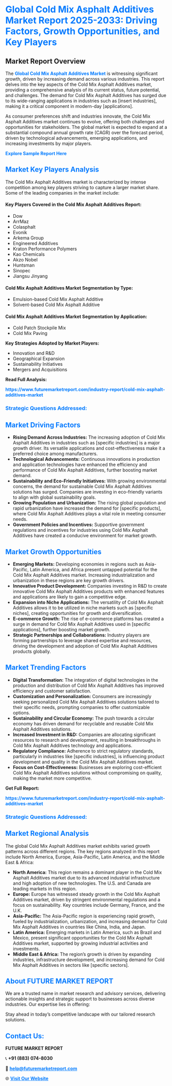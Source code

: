 <h1 style="color: #007BFF;">Global Cold Mix Asphalt Additives Market Report 2025-2033: Driving Factors, Growth Opportunities, and Key Players</h1>

<section id="overview">
<h2>Market Report Overview</h2>
<p>The <a href="https://www.futuremarketreport.com/industry-report/cold-mix-asphalt-additives-market" style="color: #007BFF; text-decoration: none;"><strong>Global Cold Mix Asphalt Additives Market</strong></a> is witnessing significant growth, driven by increasing demand across various industries. This report delves into the key aspects of the Cold Mix Asphalt Additives market, providing a comprehensive analysis of its current status, future potential, and challenges. The demand for Cold Mix Asphalt Additives has surged due to its wide-ranging applications in industries such as [insert industries], making it a critical component in modern-day [applications].</p>
<p>As consumer preferences shift and industries innovate, the Cold Mix Asphalt Additives market continues to evolve, offering both challenges and opportunities for stakeholders. The global market is expected to expand at a substantial compound annual growth rate (CAGR) over the forecast period, driven by technological advancements, emerging applications, and increasing investments by major players.</p>
</section>

<section id="overview">
<p><a href="https://www.futuremarketreport.com/request-sample/reportId=103661" style="color: #007BFF; text-decoration: none;"><strong>Explore Sample Report Here</strong></a></p>
</section>

<section id="key-players">
<h2 style="color: #007BFF;">Market Key Players Analysis</h2>
<p>The Cold Mix Asphalt Additives market is characterized by intense competition among key players striving to capture a larger market share. Some of the leading companies in the market include:</p>
<h4>Key Players Covered in the Cold Mix Asphalt Additives Report:</h4>
<ul><li>Dow</li><li>ArrMaz</li><li>Colasphalt</li><li>Evonik</li><li>Arkema Group</li><li>Engineered Additives</li><li>Kraton Performance Polymers</li><li>Kao Chemicals</li><li>Akzo Nobel</li><li>Huntsman</li><li>Sinopec</li><li>Jiangsu Jinyang</li></ul>
<h4>Cold Mix Asphalt Additives Market Segmentation by Type:</h4>
<ul><li>Emulsion-based Cold Mix Asphalt Additive</li><li>Solvent-based Cold Mix Asphalt Additive</li></ul>

<h4>Cold Mix Asphalt Additives Market Segmentation by Application:</h4>
<ul><li>Cold Patch Stockpile Mix</li><li>Cold Mix Paving</li></ul>
<p><strong>Key Strategies Adopted by Market Players:</strong></p>
<ul>
<li>Innovation and R&D</li>
<li>Geographical Expansion</li>
<li>Sustainability Initiatives</li>
<li>Mergers and Acquisitions</li>
</ul>
</section>

<section>
<p><strong>Read Full Analysis: </strong></p><a href="https://www.futuremarketreport.com/industry-report/cold-mix-asphalt-additives-market" style="color: #007BFF; text-decoration: none;"><strong>https://www.futuremarketreport.com/industry-report/cold-mix-asphalt-additives-market</strong></a>
<h3 style="color: #007BFF;">Strategic Questions Addressed:</h3>
</section>

<section id="driving-factors">
<h2 style="color: #007BFF;">Market Driving Factors</h2>
<ul>
<li><strong>Rising Demand Across Industries:</strong> The increasing adoption of Cold Mix Asphalt Additives in industries such as [specific industries] is a major growth driver. Its versatile applications and cost-effectiveness make it a preferred choice among manufacturers.</li>
<li><strong>Technological Advancements:</strong> Continuous innovations in production and application technologies have enhanced the efficiency and performance of Cold Mix Asphalt Additives, further boosting market demand.</li>
<li><strong>Sustainability and Eco-Friendly Initiatives:</strong> With growing environmental concerns, the demand for sustainable Cold Mix Asphalt Additives solutions has surged. Companies are investing in eco-friendly variants to align with global sustainability goals.</li>
<li><strong>Growing Population and Urbanization:</strong> The rising global population and rapid urbanization have increased the demand for [specific products], where Cold Mix Asphalt Additives plays a vital role in meeting consumer needs.</li>
<li><strong>Government Policies and Incentives:</strong> Supportive government regulations and incentives for industries using Cold Mix Asphalt Additives have created a conducive environment for market growth.</li>
</ul>
</section>

<section id="growth-opportunities">
<h2 style="color: #007BFF;">Market Growth Opportunities</h2>
<ul>
<li><strong>Emerging Markets:</strong> Developing economies in regions such as Asia-Pacific, Latin America, and Africa present untapped potential for the Cold Mix Asphalt Additives market. Increasing industrialization and urbanization in these regions are key growth drivers.</li>
<li><strong>Innovative Product Development:</strong> Companies investing in R&D to create innovative Cold Mix Asphalt Additives products with enhanced features and applications are likely to gain a competitive edge.</li>
<li><strong>Expansion into Niche Applications:</strong> The versatility of Cold Mix Asphalt Additives allows it to be utilized in niche markets such as [specific niches], creating opportunities for growth and diversification.</li>
<li><strong>E-commerce Growth:</strong> The rise of e-commerce platforms has created a surge in demand for Cold Mix Asphalt Additives used in [specific applications], further boosting market growth.</li>
<li><strong>Strategic Partnerships and Collaborations:</strong> Industry players are forming partnerships to leverage shared expertise and resources, driving the development and adoption of Cold Mix Asphalt Additives products globally.</li>
</ul>
</section>

<section id="trending-factors">
<h2 style="color: #007BFF;">Market Trending Factors</h2>
<ul>
<li><strong>Digital Transformation:</strong> The integration of digital technologies in the production and distribution of Cold Mix Asphalt Additives has improved efficiency and customer satisfaction.</li>
<li><strong>Customization and Personalization:</strong> Consumers are increasingly seeking personalized Cold Mix Asphalt Additives solutions tailored to their specific needs, prompting companies to offer customizable options.</li>
<li><strong>Sustainability and Circular Economy:</strong> The push towards a circular economy has driven demand for recyclable and reusable Cold Mix Asphalt Additives solutions.</li>
<li><strong>Increased Investment in R&D:</strong> Companies are allocating significant resources to research and development, resulting in breakthroughs in Cold Mix Asphalt Additives technology and applications.</li>
<li><strong>Regulatory Compliance:</strong> Adherence to strict regulatory standards, particularly in industries like [specific industries], is influencing product development and quality in the Cold Mix Asphalt Additives market.</li>
<li><strong>Focus on Cost-Effectiveness:</strong> Businesses are exploring cost-efficient Cold Mix Asphalt Additives solutions without compromising on quality, making the market more competitive.</li>
</ul>
</section>

<section>
<p><strong>Get Full Report: </strong></p><a href="https://www.futuremarketreport.com/industry-report/cold-mix-asphalt-additives-market" style="color: #007BFF; text-decoration: none;"><strong>https://www.futuremarketreport.com/industry-report/cold-mix-asphalt-additives-market</strong></a>
<h3 style="color: #007BFF;">Strategic Questions Addressed:</h3>
</section>


<section id="regional-analysis">
<h2 style="color: #007BFF;">Market Regional Analysis</h2>
<p>The global Cold Mix Asphalt Additives market exhibits varied growth patterns across different regions. The key regions analyzed in this report include North America, Europe, Asia-Pacific, Latin America, and the Middle East & Africa:</p>
<ul>
<li><strong>North America:</strong> This region remains a dominant player in the Cold Mix Asphalt Additives market due to its advanced industrial infrastructure and high adoption of new technologies. The U.S. and Canada are leading markets in this region.</li>
<li><strong>Europe:</strong> Europe has witnessed steady growth in the Cold Mix Asphalt Additives market, driven by stringent environmental regulations and a focus on sustainability. Key countries include Germany, France, and the U.K.</li>
<li><strong>Asia-Pacific:</strong> The Asia-Pacific region is experiencing rapid growth, fueled by industrialization, urbanization, and increasing demand for Cold Mix Asphalt Additives in countries like China, India, and Japan.</li>
<li><strong>Latin America:</strong> Emerging markets in Latin America, such as Brazil and Mexico, present significant opportunities for the Cold Mix Asphalt Additives market, supported by growing industrial activities and investments.</li>
<li><strong>Middle East & Africa:</strong> The region’s growth is driven by expanding industries, infrastructure development, and increasing demand for Cold Mix Asphalt Additives in sectors like [specific sectors].</li>
</ul>
</section>

<footer>
<h2 style="color: #007BFF;">About FUTURE MARKET REPORT</h2>
<p>We are a trusted name in market research and advisory services, delivering actionable insights and strategic support to businesses across diverse industries. Our expertise lies in offering:</p>

<p>Stay ahead in today’s competitive landscape with our tailored research solutions.</p>

<h2 style="color: #007BFF;">Contact Us:</h2>
<p><strong>FUTURE MARKET REPORT</strong></p>
<p>📞 <strong>+91 (883) 074-8030</strong></p>
<p>📧 <strong><a href="mailto:help@futuremarketreport.com" style="color: #007BFF;">help@futuremarketreport.com</a></strong></p>
<p>🌐 <strong><a href="https://www.futuremarketreport.com/" style="color: #007BFF;">Visit Our Website</a></strong></p>
</footer>